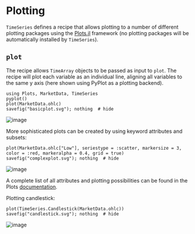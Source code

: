 # Plotting

`TimeSeries` defines a recipe that allows plotting to a number of
different plotting packages using the
[Plots.jl](https://github.com/JuliaPlots/Plots.jl) framework
(no plotting packages will be automatically installed by `TimeSeries`).

## `plot`

The recipe allows `TimeArray` objects to be passed as input to `plot`. The
recipe will plot each variable as an individual line, aligning all
variables to the same y axis (here shown using PyPlot as a plotting
backend).

```@example plot
using Plots, MarketData, TimeSeries
pyplot()
plot(MarketData.ohlc)
savefig("basicplot.svg"); nothing  # hide
```

![image](basicplot.svg)

More sophisticated plots can be created by using keyword attributes and
subsets:

```@example plot
plot(MarketData.ohlc["Low"], seriestype = :scatter, markersize = 3, color = :red, markeralpha = 0.4, grid = true)
savefig("complexplot.svg"); nothing  # hide
```

![image](complexplot.svg)

A complete list of all attributes and plotting possibilities can be
found in the Plots
[documentation](http://docs.juliaplots.org/latest/supported/).


Plotting candlestick:

```@example plot
plot(TimeSeries.Candlestick(MarketData.ohlc))
savefig("candlestick.svg"); nothing  # hide
```

![image](candlestick.svg)
